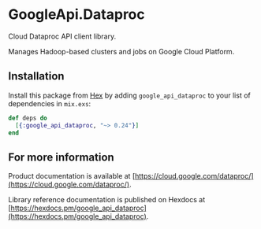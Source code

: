 # GoogleApi.Dataproc

Cloud Dataproc API client library.

Manages Hadoop-based clusters and jobs on Google Cloud Platform.

## Installation

Install this package from [Hex](https://hex.pm) by adding
`google_api_dataproc` to your list of dependencies in `mix.exs`:

```elixir
def deps do
  [{:google_api_dataproc, "~> 0.24"}]
end
```

## For more information

Product documentation is available at [https://cloud.google.com/dataproc/](https://cloud.google.com/dataproc/).

Library reference documentation is published on Hexdocs at
[https://hexdocs.pm/google_api_dataproc](https://hexdocs.pm/google_api_dataproc).
